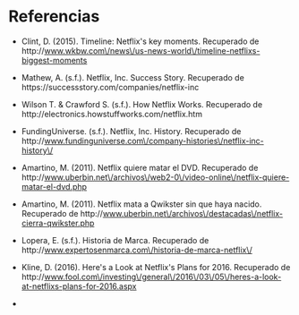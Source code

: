 # Referencias

* Clint, D. \(2015\). Timeline: Netflix's key moments. Recuperado de http:\/\/www.wkbw.com\/news\/us-news-world\/timeline-netflixs-biggest-moments

* Mathew, A.  \(s.f.\). Netflix, Inc. Success Story. Recuperado de https:\/\/successstory.com\/companies\/netflix-inc

* Wilson  T. &  Crawford S.  \(s.f.\).  How Netflix Works. Recuperado de http:\/\/electronics.howstuffworks.com\/netflix.htm

* FundingUniverse.  \(s.f.\).  Netflix, Inc. History. Recuperado de http:\/\/www.fundinguniverse.com\/company-histories\/netflix-inc-history\/

* Amartino, M. \(2011\). Netflix quiere matar el DVD. Recuperado de http:\/\/www.uberbin.net\/archivos\/web2-0\/video-online\/netflix-quiere-matar-el-dvd.php

* Amartino, M. \(2011\). Netflix mata a Qwikster sin que haya nacido. Recuperado de http:\/\/www.uberbin.net\/archivos\/destacadas\/netflix-cierra-qwikster.php

* Lopera, E. \(s.f.\). Historia de Marca. Recuperado de http:\/\/www.expertosenmarca.com\/historia-de-marca-netflix\/

* Kline, D. \(2016\). Here's a Look at Netflix's Plans for 2016. Recuperado de http:\/\/www.fool.com\/investing\/general\/2016\/03\/05\/heres-a-look-at-netflixs-plans-for-2016.aspx

* 

